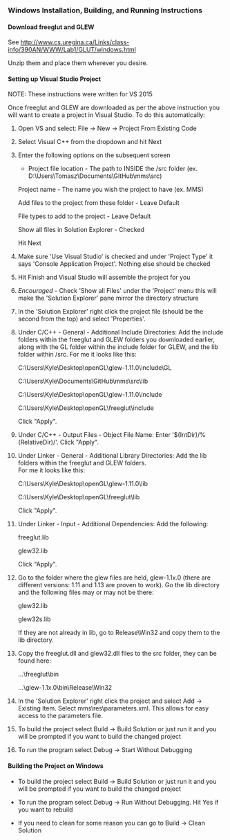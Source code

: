 ### Windows Installation, Building, and Running Instructions

#### Download freeglut and GLEW

See http://www.cs.uregina.ca/Links/class-info/390AN/WWW/Lab1/GLUT/windows.html

Unzip them and place them wherever you desire.

#### Setting up Visual Studio Project

NOTE: These instructions were written for VS 2015

Once freeglut and GLEW are downloaded as per the above instruction you will want to create
a project in Visual Studio. To do this automatically:

1.  Open VS and select: File -> New -> Project From Existing Code

2.  Select Visual C++ from the dropdown and hit Next

3.  Enter the following options on the subsequent screen
    * Project file location - The path to INSIDE the /src folder
        (ex. D:\Users\Tomasz\Documents\GitHub\mms\src)

    Project name - The name you wish the project to have (ex. MMS)

    Add files to the project from these folder - Leave Default

    File types to add to the project - Leave Default

    Show all files in Solution Explorer - Checked
   
    Hit Next

4.  Make sure 'Use Visual Studio' is checked and under 'Project Type' it says
'Console Application Project'.  Nothing else should be checked

5.  Hit Finish and Visual Studio will assemble the project for you

6.  *Encouraged* - Check 'Show all Files' under the 'Project' menu
    this will make the 'Solution Explorer' pane mirror the directory structure
   
7.  In the 'Solution Explorer' right click the project file 
    (should be the second from the top) and select 'Properties'.

8.  Under C/C++ - General - Additional Include Directories: Add the include 
    folders within the freeglut and GLEW folders you downloaded earlier, along
    with the GL folder within the include folder for GLEW, and the lib folder within /src.
    For me it looks like this:
	
    C:\Users\Kyle\Desktop\openGL\glew-1.11.0\include\GL
	
    C:\Users\Kyle\Documents\GitHub\mms\src\lib
	
    C:\Users\Kyle\Desktop\openGL\glew-1.11.0\include
	
    C:\Users\Kyle\Desktop\openGL\freeglut\include
	
	Click "Apply".
   
9.  Under C/C++ - Output Files - Object File Name: Enter '$(IntDir)/%(RelativeDir)/'. Click "Apply".

10. Under Linker - General - Additional Library Directories: Add the lib folders
    within the freeglut and GLEW folders.  
	For me it looks like this:
	
	C:\Users\Kyle\Desktop\openGL\glew-1.11.0\lib
	
	C:\Users\Kyle\Desktop\openGL\freeglut\lib
	
	Click "Apply".
	
11. Under Linker - Input - Additional Dependencies: Add the following:

	freeglut.lib
	
	glew32.lib
	
	Click "Apply".
	
12. Go to the folder where the glew files are held, glew-1.1x.0 (there are different versions: 1.11 and 1.13 are proven to work).
	Go the lib directory and the following files may or may not be there:
	
	glew32.lib
	
	glew32s.lib
	
	If they are not already in lib, go to Release\Win32 and copy them to the lib directory.
	
13. Copy the freeglut.dll and glew32.dll files to the src folder, they can be found here:

	...\freeglut\bin

	...\glew-1.1x.0\bin\Release\Win32
	
14. In the 'Solution Explorer' right click the project and select 
	Add -> Existing Item.  Select mms\res\parameters.xml.  This allows
	for easy access to the parameters file.

15. To build the project select Build -> Build Solution or just run it and you will
   be prompted if you want to build the changed project

16. To run the program select Debug -> Start Without Debugging

#### Building the Project on Windows
    
* To build the project select Build -> Build Solution or just run it and you will
  be prompted if you want to build the changed project

* To run the program select Debug -> Run Without Debugging. Hit Yes if you want to
  rebuild

* If you need to clean for some reason you can go to Build -> Clean Solution
